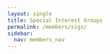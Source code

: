 ```yaml
---
layout: single
title: Special Interest Groups
permalink: /members/sigs/
sidebar:
  nav: members_nav
---
```



 



